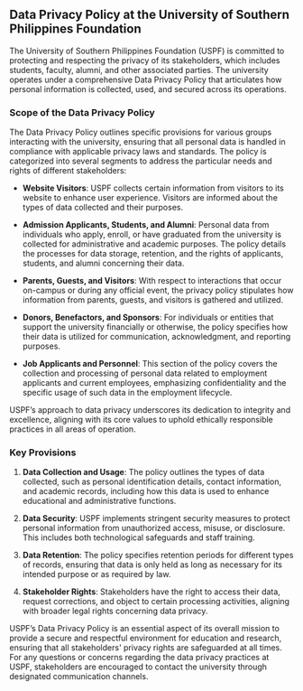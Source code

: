 ## Data Privacy Policy at the University of Southern Philippines Foundation

The University of Southern Philippines Foundation (USPF) is committed to protecting and respecting the privacy of its stakeholders, which includes students, faculty, alumni, and other associated parties. The university operates under a comprehensive Data Privacy Policy that articulates how personal information is collected, used, and secured across its operations.

### Scope of the Data Privacy Policy

The Data Privacy Policy outlines specific provisions for various groups interacting with the university, ensuring that all personal data is handled in compliance with applicable privacy laws and standards. The policy is categorized into several segments to address the particular needs and rights of different stakeholders:

- **Website Visitors**: USPF collects certain information from visitors to its website to enhance user experience. Visitors are informed about the types of data collected and their purposes.
  
- **Admission Applicants, Students, and Alumni**: Personal data from individuals who apply, enroll, or have graduated from the university is collected for administrative and academic purposes. The policy details the processes for data storage, retention, and the rights of applicants, students, and alumni concerning their data.

- **Parents, Guests, and Visitors**: With respect to interactions that occur on-campus or during any official event, the privacy policy stipulates how information from parents, guests, and visitors is gathered and utilized.

- **Donors, Benefactors, and Sponsors**: For individuals or entities that support the university financially or otherwise, the policy specifies how their data is utilized for communication, acknowledgment, and reporting purposes.

- **Job Applicants and Personnel**: This section of the policy covers the collection and processing of personal data related to employment applicants and current employees, emphasizing confidentiality and the specific usage of such data in the employment lifecycle.

USPF’s approach to data privacy underscores its dedication to integrity and excellence, aligning with its core values to uphold ethically responsible practices in all areas of operation.

### Key Provisions

1. **Data Collection and Usage**: The policy outlines the types of data collected, such as personal identification details, contact information, and academic records, including how this data is used to enhance educational and administrative functions.

2. **Data Security**: USPF implements stringent security measures to protect personal information from unauthorized access, misuse, or disclosure. This includes both technological safeguards and staff training.

3. **Data Retention**: The policy specifies retention periods for different types of records, ensuring that data is only held as long as necessary for its intended purpose or as required by law.

4. **Stakeholder Rights**: Stakeholders have the right to access their data, request corrections, and object to certain processing activities, aligning with broader legal rights concerning data privacy.

USPF’s Data Privacy Policy is an essential aspect of its overall mission to provide a secure and respectful environment for education and research, ensuring that all stakeholders' privacy rights are safeguarded at all times. For any questions or concerns regarding the data privacy practices at USPF, stakeholders are encouraged to contact the university through designated communication channels.